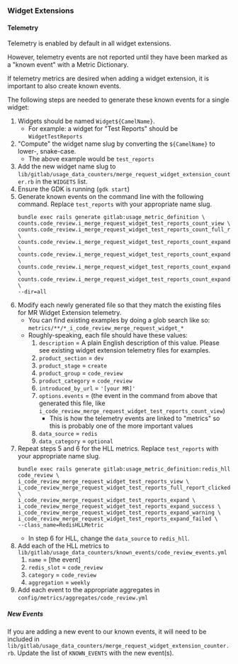 ### Widget Extensions

#### Telemetry

Telemetry is enabled by default in all widget extensions.

However, telemetry events are not reported until they have been marked as a "known event" with a Metric Dictionary.

If telemetry metrics are desired when adding a widget extension, it is important to also create known events.

The following steps are needed to generate these known events for a single widget:

1. Widgets should be named `Widget${CamelName}`.
    - For example: a widget for "Test Reports" should be `WidgetTestReports`
1. "Compute" the widget name slug by converting the `${CamelName}` to lower-, snake-case.
    - The above example would be `test_reports`
1. Add the new widget name slug to `lib/gitlab/usage_data_counters/merge_request_widget_extension_counter.rb` in the `WIDGETS` list.
1. Ensure the GDK is running (`gdk start`)
1. Generate known events on the command line with the following command. Replace `test_reports` with your appropriate name slug.
    ```
    bundle exec rails generate gitlab:usage_metric_definition \
    counts.code_review.i_merge_request_widget_test_reports_count_view \
    counts.code_review.i_merge_request_widget_test_reports_count_full_report_clicked \
    counts.code_review.i_merge_request_widget_test_reports_count_expand \
    counts.code_review.i_merge_request_widget_test_reports_count_expand_success \
    counts.code_review.i_merge_request_widget_test_reports_count_expand_warning \
    counts.code_review.i_merge_request_widget_test_reports_count_expand_failed \
    --dir=all
    ```
1. Modify each newly generated file so that they match the existing files for MR Widget Extension telemetry.
    - You can find existing examples by doing a glob search like so: `metrics/**/*_i_code_review_merge_request_widget_*`
    - Roughly-speaking, each file should have these values:
        1. `description` = A plain English description of this value. Please see existing widget extension telemetry files for examples.
        1. `product_section` = `dev`
        1. `product_stage` = `create`
        1. `product_group` = `code_review`
        1. `product_category` = `code_review`
        1. `introduced_by_url` = `'[your MR]'`
        1. `options.events` = (the event in the command from above that generated this file, like `i_code_review_merge_request_widget_test_reports_count_view`)
            - This is how the telemetry events are linked to "metrics" so this is probably one of the more important values
        1. `data_source` = `redis`
        1. `data_category` = `optional`
1. Repeat steps 5 and 6 for the HLL metrics. Replace `test_reports` with your appropriate name slug.
    ```
    bundle exec rails generate gitlab:usage_metric_definition:redis_hll code_review \
    i_code_review_merge_request_widget_test_reports_view \
    i_code_review_merge_request_widget_test_reports_full_report_clicked \
    i_code_review_merge_request_widget_test_reports_expand \
    i_code_review_merge_request_widget_test_reports_expand_success \
    i_code_review_merge_request_widget_test_reports_expand_warning \
    i_code_review_merge_request_widget_test_reports_expand_failed \
    --class_name=RedisHLLMetric
    ```
    - In step 6 for HLL, change the `data_source` to `redis_hll`.
1. Add each of the HLL metrics to `lib/gitlab/usage_data_counters/known_events/code_review_events.yml`
    1. `name` = [the event]
    1. `redis_slot` = `code_review`
    1. `category` = `code_review`
    1. `aggregation` = `weekly`
1. Add each event to the appropriate aggregates in `config/metrics/aggregates/code_review.yml`

##### New Events

If you are adding a new event to our known events, it will need to be included in `lib/gitlab/usage_data_counters/merge_request_widget_extension_counter.rb`. Update the list of `KNOWN_EVENTS` with the new event(s).
